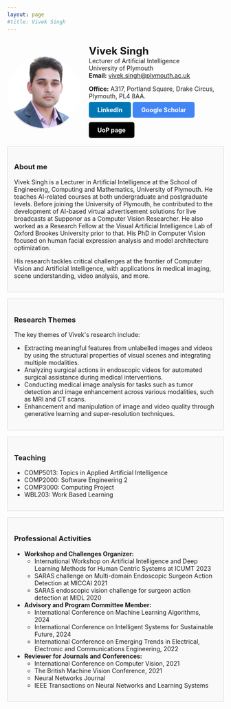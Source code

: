 ```yaml
---
layout: page
#title: Vivek Singh
---
```


<div style="display: flex; align-items: center; justify-content: space-between;">
    <img src="/assets/img/viveksingh.png" alt="Vivek Singh" style="width: 170px; border-radius: 70%; margin-right: 20px;">
    <div>
        <p><span style="font-size: 24px; font-weight: bold;">Vivek Singh</span>
        <br>Lecturer of Artificial Intelligence
        <br>University of Plymouth<br>
        <strong>Email:</strong> <a href="mailto: vivek.singh@plymouth.ac.uk">vivek.singh@plymouth.ac.uk</a></p>
        <p> <strong>Office:</strong> A317, Portland Square, Drake Circus, Plymouth, PL4 8AA.<br>
        <a href="https://www.linkedin.com/in/vivekbawa/" style="display: inline-block; padding: 10px 20px; margin: 5px 0; background-color: #0077b5; color: white; text-decoration: none; border-radius: 5px;"><strong>LinkedIn</strong></a>
        <a href="https://scholar.google.com/citations?user=-OcjbfYAAAAJ&hl=en" style="display: inline-block; padding: 10px 20px; margin: 5px 0; background-color: #4285f4; color: white; text-decoration: none; border-radius: 5px;"><strong>Google Scholar</strong></a>
        <a href="https://www.plymouth.ac.uk/staff/vivek-singh" style="display: inline-block; padding: 10px 20px; margin: 5px 0; background-color: #000000; color: white; text-decoration: none; border-radius: 5px;"><strong>UoP page</strong></a></p>
    </div>
</div>



<div style="border: 1px solid #ddd; background-color: #f9f9f9; padding: 15px; margin-bottom: 15px;">
    <h3>About me</h3>
    <p>Vivek Singh is a Lecturer in Artificial Intelligence at the School of Engineering, Computing and Mathematics, University of Plymouth. He teaches AI-related courses at both undergraduate and postgraduate levels. Before joining the University of Plymouth, he contributed to the development of AI-based virtual advertisement solutions for live broadcasts at Supponor as a Computer Vision Researcher. He also worked as a Research Fellow at the Visual Artificial Intelligence Lab of Oxford Brookes University prior to that. His PhD in Computer Vision focused on human facial expression analysis and model architecture optimization.</p>
    <p>His research tackles critical challenges at the frontier of Computer Vision and Artificial Intelligence, with applications in medical imaging, scene understanding, video analysis, and more.</p>
</div>


<div style="border: 1px solid #ddd; background-color: #f9f9f9; padding: 15px; margin-bottom: 15px;">
    <h3>Research Themes</h3>
    The key themes of Vivek's research include:
    <ul>
        <li>Extracting meaningful features from unlabelled images and videos by using the structural properties of visual scenes and integrating multiple modalities.</li>
        <li>Analyzing surgical actions in endoscopic videos for automated surgical assistance during medical interventions.</li>
        <li>Conducting medical image analysis for tasks such as tumor detection and image enhancement across various modalities, such as MRI and CT scans.</li>
        <li>Enhancement and manipulation of image and video quality through generative learning and super-resolution techniques.</li>
    </ul>
</div>



<div style="border: 1px solid #ddd; background-color: #f9f9f9; padding: 15px; margin-bottom: 15px;">
    <h3>Teaching</h3>
    <ul>
        <li>COMP5013: Topics in Applied Artificial Intelligence</li>
        <li>COMP2000: Software Engineering 2</li>
        <li>COMP3000: Computing Project</li>
        <li>WBL203: Work Based Learning</li>
    </ul>
</div>



<div style="border: 1px solid #ddd; background-color: #f9f9f9; padding: 15px; margin-bottom: 15px;">
    <h3>Professional Activities</h3>
    <ul>
        <li><strong>Workshop and Challenges Organizer:</strong>
            <ul>
                <li>International Workshop on Artificial Intelligence and Deep Learning Methods for Human Centric Systems at ICUMT 2023</li>
                <li>SARAS challenge on Multi-domain Endoscopic Surgeon Action Detection at MICCAI 2021</li>
                <li>SARAS endoscopic vision challenge for surgeon action detection at MIDL 2020</li>
            </ul>
        </li>
        <li><strong>Advisory and Program Committee Member:</strong>
            <ul>
                <li>International Conference on Machine Learning Algorithms, 2024</li>
                <li>International Conference on Intelligent Systems for Sustainable Future, 2024</li>
                <li>International Conference on Emerging Trends in Electrical, Electronic and Communications Engineering, 2022</li>
            </ul>
        </li>
        <li><strong>Reviewer for Journals and Conferences:</strong>
            <ul>
                <li>International Conference on Computer Vision, 2021</li>
                <li>The British Machine Vision Conference, 2021</li>
                <li>Neural Networks Journal</li>
                <li>IEEE Transactions on Neural Networks and Learning Systems</li>
            </ul>
        </li>
    </ul>
</div>


